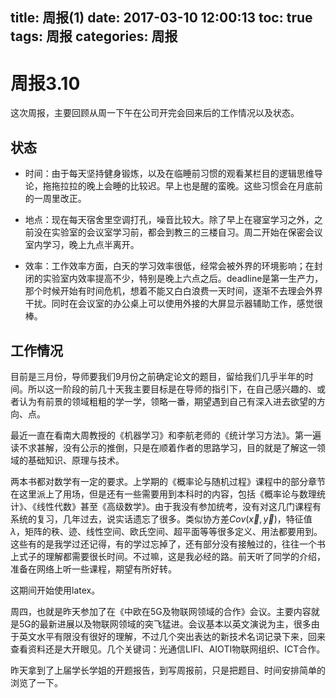 title: 周报(1)
date: 2017-03-10 12:00:13
toc: true
tags: 周报
categories: 周报
---

# 周报3.10 #

这次周报，主要回顾从周一下午在公司开完会回来后的工作情况以及状态。

## 状态 ##

- 时间：由于每天坚持健身锻炼，以及在临睡前习惯的观看某栏目的逻辑思维导论，拖拖拉拉的晚上会睡的比较迟。早上也是醒的蛮晚。这些习惯会在月底前的一周里改正。

<!--more-->
- 地点：现在每天宿舍里空调打孔，噪音比较大。除了早上在寝室学习之外，之前没在实验室的会议室学习前，都会到教三的三楼自习。周二开始在保密会议室内学习，晚上九点半离开。


- 效率：工作效率方面，白天的学习效率很低，经常会被外界的环境影响；在封闭的实验室内效率提高不少，特别是晚上六点之后。deadline是第一生产力，那个时候开始有时间危机，想着不能又白白浪费一天时间，逐渐不去理会外界干扰。同时在会议室的办公桌上可以使用外接的大屏显示器辅助工作，感觉很棒。

## 工作情况 ##

目前是三月份，导师要我们9月份之前确定论文的题目，留给我们几乎半年的时间。所以这一阶段的前几十天我主要目标是在导师的指引下，在自己感兴趣的、或者认为有前景的领域粗粗的学一学，领略一番，期望遇到自己有深入进去欲望的方向、点。


最近一直在看南大周教授的《机器学习》和李航老师的《统计学习方法》。第一遍读不求甚解，没有公示的推倒，只是在顺着作者的思路学习，目的就是了解这一领域的基础知识、原理与技术。

两本书都对数学有一定的要求。上学期的《概率论与随机过程》课程中的部分章节在这里派上了用场，但是还有一些需要用到本科时的内容，包括《概率论与数理统计》、《线性代数》甚至《高级数学》。由于我没有参加统考，没有对这几门课程有系统的复习，几年过去，说实话遗忘了很多。类似协方差$Cov(\vec{x},\vec{y})$，特征值$\lambda$，矩阵的秩、迹、线性空间、欧氏空间、超平面等等很多定义、用法都要用到。这些有的是我学过还记得，有的学过忘掉了，还有部分没有接触过的，往往一个书上式子的理解都需要很长时间。不过嘛，这是我必经的路。前天听了同学的介绍，准备在网络上听一些课程，期望有所好转。

这期间开始使用latex。

周四，也就是昨天参加了在《中欧在5G及物联网领域的合作》会议。主要内容就是5G的最新进展以及物联网领域的突飞猛进。会议基本以英文演说为主，很多由于英文水平有限没有很好的理解，不过几个突出表达的新技术名词记录下来，回来查看资料还是大开眼见。几个关键词：光通信LIFI、AIOTI物联网组织、ICT合作。

昨天拿到了上届学长学姐的开题报告，到写周报前，只是把题目、时间安排简单的浏览了一下。
